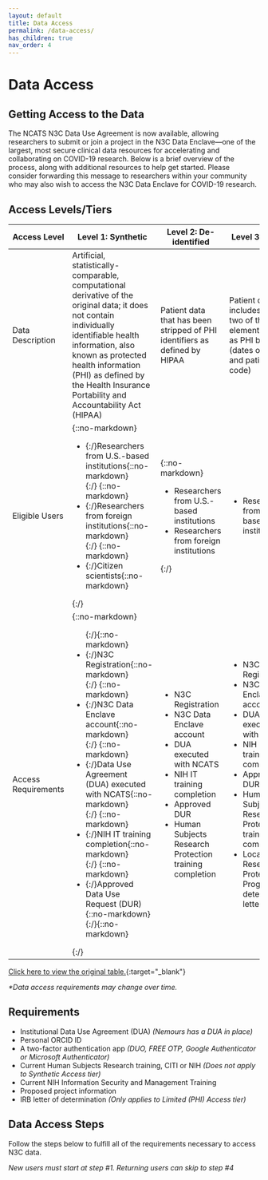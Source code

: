 ```yaml
---
layout: default
title: Data Access
permalink: /data-access/
has_children: true
nav_order: 4
---
```


# Data Access

## Getting Access to the Data
The NCATS N3C Data Use Agreement is now available, allowing researchers to submit or join a project in the N3C Data Enclave—one of the largest, most secure clinical data resources for accelerating and collaborating on COVID-19 research. Below is a brief overview of the process, along with additional resources to help get started. Please consider forwarding this message to researchers within your community who may also wish to access the N3C Data Enclave for COVID-19 research.

## Access Levels/Tiers

| Access Level        | Level 1: Synthetic                                                                                                                                                                                                                                                                                                                                                                                                                          | Level 2: De-identified                                                                                                                                                                                                          | Level 3: Limited                                                                                                                                                                                                                                                                                          |
|---------------------|---------------------------------------------------------------------------------------------------------------------------------------------------------------------------------------------------------------------------------------------------------------------------------------------------------------------------------------------------------------------------------------------------------------------------------------------|---------------------------------------------------------------------------------------------------------------------------------------------------------------------------------------------------------------------------------|-----------------------------------------------------------------------------------------------------------------------------------------------------------------------------------------------------------------------------------------------------------------------------------------------------------|
| Data Description    | Artificial, statistically-comparable, computational derivative of the original data; it does not contain individually identifiable health information, also known as protected health information (PHI) as defined by the Health Insurance Portability and Accountability Act (HIPAA)                                                                                                                                                       | Patient data that has been stripped of PHI identifiers as defined by HIPAA                                                                                                                                                      | Patient data that includes only two of the 18 elements defined as PHI by HIPAA (dates of service and patient zip code)                                                                                                                                                                                    |
| Eligible Users      | {::no-markdown}<ul><li>{:/}Researchers from U.S.-based institutions{::no-markdown}</li>{:/} {::no-markdown}<li>{:/}Researchers from foreign institutions{::no-markdown}</li>{:/} {::no-markdown}<li>{:/}Citizen scientists{::no-markdown}</li></ul>{:/}                                                                                                                                                                                     | {::no-markdown}<ul><li>Researchers from U.S.-based institutions</li> <li>Researchers from foreign institutions</li></ul>{:/}                                                                                                    | <ul><li>Researchers from U.S.-based institutions</li></ul>                                                                                                                                                                                                                                                |
| Access Requirements | {::no-markdown}<ul>{:/}{::no-markdown}<li>{:/}N3C Registration{::no-markdown}</li>{:/} {::no-markdown}<li>{:/}N3C Data Enclave account{::no-markdown}</li>{:/} {::no-markdown}<li>{:/}Data Use Agreement (DUA) executed with NCATS{::no-markdown}</li>{:/} {::no-markdown}<li>{:/}NIH IT training completion{::no-markdown}</li>{:/} {::no-markdown}<li>{:/}Approved Data Use Request (DUR){::no-markdown}</li>{:/}{::no-markdown}</ul>{:/} | <ul><li>N3C Registration</li> <li>N3C Data Enclave account</li> <li>DUA executed with NCATS</li> <li>NIH IT training completion</li> <li>Approved DUR</li> <li>Human Subjects Research Protection training completion</li></ul> | <ul><li>N3C Registration</li> <li>N3C Data Enclave account</li> <li>DUA executed with NCATS</li> <li>NIH IT training completion</li> <li>Approved DUR</li> <li>Human Subjects Research Protection training completion</li> <li>Local Human Research Protection Program IRB determination letter</li></ul> |

[Click here to view the original table.](https://covid.cd2h.org/N3C_governance#access_requirements){:target="_blank"}

_\*Data access requirements may change over time._

## Requirements
* Institutional Data Use Agreement (DUA) *(Nemours has a DUA in place)*
* Personal ORCID ID
* A two-factor authentication app *(DUO, FREE OTP, Google Authenticator or Microsoft Authenticator)*
* Current Human Subjects Research training, CITI or NIH *(Does not apply to Synthetic Access tier)*
* Current NIH Information Security and Management Training
* Proposed project information
* IRB letter of determination *(Only applies to Limited (PHI) Access tier)*

## Data Access Steps
Follow the steps below to fulfill all of the requirements necessary to access N3C data.

*New users must start at step #1. Returning users can skip to step #4*
